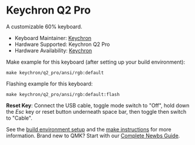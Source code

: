# Keychron Q2 Pro

A customizable 60% keyboard.

* Keyboard Maintainer: [Keychron](https://github.com/keychron)
* Hardware Supported: Keychron Q2 Pro
* Hardware Availability: [Keychron](https://www.keychron.com/)

Make example for this keyboard (after setting up your build environment):

    make keychron/q2_pro/ansi/rgb:default

Flashing example for this keyboard:

    make keychron/q2_pro/ansi/rgb:default:flash

**Reset Key**: Connect the USB cable, toggle mode switch to "Off", hold down the *Esc* key or reset button underneath space bar, then toggle then switch to "Cable".

See the [build environment setup](https://docs.qmk.fm/#/getting_started_build_tools) and the [make instructions](https://docs.qmk.fm/#/getting_started_make_guide) for more information. Brand new to QMK? Start with our [Complete Newbs Guide](https://docs.qmk.fm/#/newbs).
